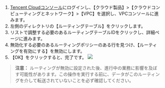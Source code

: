 1. [Tencent Cloudコンソール](https://console.cloud.tencent.com/)にログインし、【クラウド製品】>【クラウドコンピューティングとネットワーク】>【VPC】を選択し、VPCコンソールに進みます。
2. 左側のディレクトリの【ルーティングテーブル】をクリックします。
3. リストで調整する必要のあるルーティングテーブルIDをクリックし、詳細ページに進みます。
4. 無効化する必要のあるルーティングポリシーのある行を見つけ、【ルーティングを有効にする】を無効にします。
5. 【OK】をクリックすると、完了です。
 ![](https://main.qcloudimg.com/raw/e99e32305f9b724c263c6c52585c8580.png)

>**注意：**
>ルーティングが無効に設定された後、進行中の業務に影響を及ぼす可能性があります。この操作を実行する前に、データがこのルーティングを介して転送されていないことを必ず確認してください。
